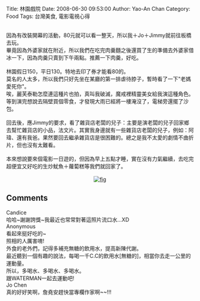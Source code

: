 Title: 林園戲院
Date: 2008-06-30 09:53:00
Author: Yao-An Chan
Category: Food 
Tags: 台灣美食, 電影電視心得


<div class='post'>
<div style="text-align: center;"><br /></div>因為有改裝開幕的活動，80元就可以看一整天，所以我＋Jo＋Jimmy就前往板橋去玩。<br />畢竟因為外婆家就在附近，所以我們在吃完肉羹麵之後還買了生的準備去外婆家借冰一下，因為肉羹只賣到下午兩點。推薦一下肉羹，好吃。<br /><br />林園假日150，平日130。特地去印了券才能看80的。<br />莫名的人太多，所以我們只好先坐在某廳的第一排虐待脖子，暫時看了一下"老媽愛死你"。<br />唉，麗芙泰勒怎麼連這種片也拍，真叫我破滅，魔戒裡精靈美女給我演這種角色。<br />等到演完想說去隔壁買個零食，才發現大雨已經將一樓淹沒了，電梯旁還擺了沙包。<br /><br />回去後，應Jimmy的要求，看了雜貨店老闆的兒子：主要是演老闆的兒子回家鄉去幫忙雜貨店的小品，法文片。其實我身邊就有一些雜貨店老闆的兒子，例如：阿瑋、還有我爸。果然要回去繼承雜貨店是很困難的。總之是我不太愛的劇情不曲折片，但也沒有太難看。<br /><br />本來想說要來個電影一日遊的，但因為早上五點才睡，實在沒有力氣繼續，去吃完超便宜又好吃的生炒魷魚＋蘿蔔糕等我們就回家了。<br /><br /><div style="text-align: center;"><a href="http://1.bp.blogspot.com/_mvtDPM7iODU/SHr38v3e1ZI/AAAAAAAAAwE/ZLTNdI4pF_U/s1600-h/DSC00405.JPG"><img alt="fig" border="0" id="BLOGGER_PHOTO_ID_5222759340902897042" src="http://1.bp.blogspot.com/_mvtDPM7iODU/SHr38v3e1ZI/AAAAAAAAAwE/ZLTNdI4pF_U/s400/DSC00405.JPG" style="cursor: pointer;" /></a></div></div>
<h2>Comments</h2>
<div class='comments'>
<div class='comment'>
<div class='author'>Candice</div>
<div class='content'>
哈哈~謝謝誇獎~我最近也常常對著這照片流口水...XD</div>
</div>
<div class='comment'>
<div class='author'>Anonymous</div>
<div class='content'>
看起來挺好吃的~<BR/>照相的人厲害唷!<BR/>外食的老外們，記得多補充無糖的飲用水，提高新陳代謝。<BR/>最近聽到一個有趣的說法，每喝一千C.C的飲用水[無糖的]，相當你去走一公里的運動量。<BR/>所以，多喝水、多喝水、多喝水。<BR/>跟WATERMAN一起去運動吧!</div>
</div>
<div class='comment'>
<div class='author'>Jo Chen</div>
<div class='content'>
真的好好笑啊，詹堯安趕快當專欄作家啊~~!!!</div>
</div>
</div>
